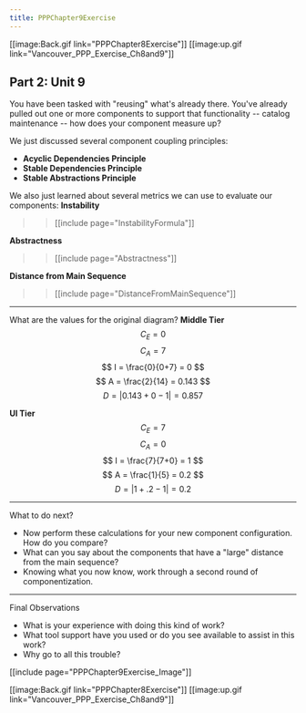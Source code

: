 ```yaml
---
title: PPPChapter9Exercise
---
```

[[image:Back.gif link="PPPChapter8Exercise"]]  [[image:up.gif link="Vancouver_PPP_Exercise_Ch8and9"]]

## Part 2: Unit 9

You have been tasked with "reusing" what's already there. You've already pulled out one or more components to support that functionality -- catalog maintenance -- how does your component measure up?

We just discussed several component coupling principles:
* **Acyclic Dependencies Principle**
* **Stable Dependencies Principle**
* **Stable Abstractions Principle**

We also just learned about several metrics we can use to evaluate our components:
**Instability**
>> [[include page="InstabilityFormula"]]

**Abstractness** 
>> [[include page="Abstractness"]]


**Distance from Main Sequence**
>> [[include page="DistanceFromMainSequence"]]

----
What are the values for the original diagram?
**Middle Tier**
$$
C_E = 0
$$
$$
C_A = 7
$$
$$
I = \frac{0}{0+7} = 0
$$
$$
A = \frac{2}{14} = 0.143
$$
$$
D = |0.143 + 0 - 1| = 0.857
$$ 

**UI Tier**
$$
C_E = 7
$$
$$
C_A = 0
$$
$$
I = \frac{7}{7+0} = 1
$$
$$
A = \frac{1}{5} = 0.2
$$
$$
D = |1 + .2 - 1| = 0.2
$$ 

----
What to do next?
* Now perform these calculations for your new component configuration. How do you compare?
* What can you say about the components that have a "large" distance from the main sequence?
* Knowing what you now know, work through a second round of componentization.

----
Final Observations
* What is your experience with doing this kind of work?
* What tool support have you used or do you see available to assist in this work?
* Why go to all this trouble?

[[include page="PPPChapter9Exercise_Image"]]

[[image:Back.gif link="PPPChapter8Exercise"]]  [[image:up.gif link="Vancouver_PPP_Exercise_Ch8and9"]]